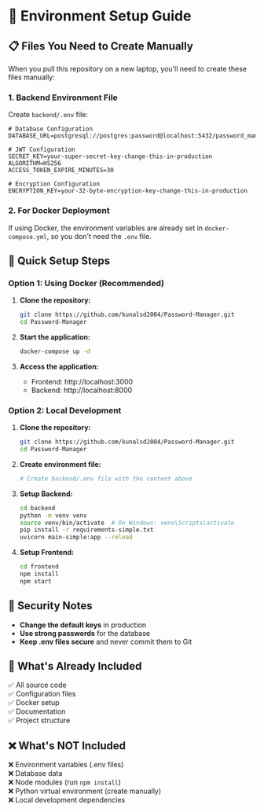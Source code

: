 # 🔧 Environment Setup Guide

## 📋 Files You Need to Create Manually

When you pull this repository on a new laptop, you'll need to create these files manually:

### 1. Backend Environment File

Create `backend/.env` file:

```env
# Database Configuration
DATABASE_URL=postgresql://postgres:password@localhost:5432/password_manager

# JWT Configuration
SECRET_KEY=your-super-secret-key-change-this-in-production
ALGORITHM=HS256
ACCESS_TOKEN_EXPIRE_MINUTES=30

# Encryption Configuration
ENCRYPTION_KEY=your-32-byte-encryption-key-change-this-in-production
```

### 2. For Docker Deployment

If using Docker, the environment variables are already set in `docker-compose.yml`, so you don't need the `.env` file.

## 🚀 Quick Setup Steps

### Option 1: Using Docker (Recommended)

1. **Clone the repository:**
   ```bash
   git clone https://github.com/kunalsd2004/Password-Manager.git
   cd Password-Manager
   ```

2. **Start the application:**
   ```bash
   docker-compose up -d
   ```

3. **Access the application:**
   - Frontend: http://localhost:3000
   - Backend: http://localhost:8000

### Option 2: Local Development

1. **Clone the repository:**
   ```bash
   git clone https://github.com/kunalsd2004/Password-Manager.git
   cd Password-Manager
   ```

2. **Create environment file:**
   ```bash
   # Create backend/.env file with the content above
   ```

3. **Setup Backend:**
   ```bash
   cd backend
   python -m venv venv
   source venv/bin/activate  # On Windows: venv\Scripts\activate
   pip install -r requirements-simple.txt
   uvicorn main-simple:app --reload
   ```

4. **Setup Frontend:**
   ```bash
   cd frontend
   npm install
   npm start
   ```

## 🔐 Security Notes

- **Change the default keys** in production
- **Use strong passwords** for the database
- **Keep .env files secure** and never commit them to Git

## 📁 What's Already Included

✅ All source code  
✅ Configuration files  
✅ Docker setup  
✅ Documentation  
✅ Project structure  

## ❌ What's NOT Included

❌ Environment variables (.env files)  
❌ Database data  
❌ Node modules (run `npm install`)  
❌ Python virtual environment (create manually)  
❌ Local development dependencies
